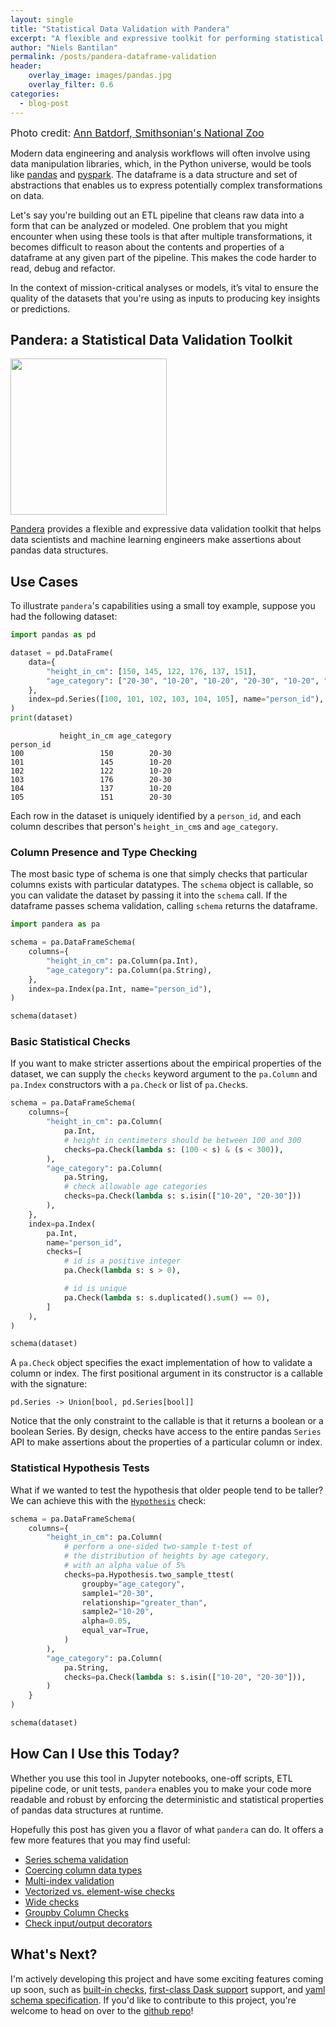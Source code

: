 ```yaml
---
layout: single
title: "Statistical Data Validation with Pandera"
excerpt: "A flexible and expressive toolkit for performing statistical validation checks on pandas data structures."
author: "Niels Bantilan"
permalink: /posts/pandera-dataframe-validation
header:
    overlay_image: images/pandas.jpg
    overlay_filter: 0.6
categories:
  - blog-post
---
```


<span style='font-size: 16px;'>
    Photo credit:
    <a href="https://www.flickr.com/photos/nationalzoo/5371290900/in/photostream/"
       target="_blank">
    Ann Batdorf, Smithsonian's National Zoo</a>
</span>

Modern data engineering and analysis workflows will often involve using data
manipulation libraries, which, in the Python universe, would be tools like
[pandas](https://pandas.pydata.org/) and
[pyspark](https://spark.apache.org/docs/latest/api/python/index.html). The
dataframe is a data structure and set of abstractions that enables us to
express potentially complex transformations on data.

Let's say you're building out an ETL pipeline that cleans raw data into a form
that can be analyzed or modeled. One problem that you might encounter when
using these tools is that after multiple transformations, it becomes difficult
to reason about the contents and properties of a dataframe at any given part of
the pipeline. This makes the code harder to read, debug and refactor.

In the context of mission-critical analyses or models, it’s vital to ensure the
quality of the datasets that you're using as inputs to producing key insights
or predictions.


## Pandera: a Statistical Data Validation Toolkit

<img src="https://pandera.readthedocs.io/en/latest/_images/pandera-logo.svg"
width="250px">

[Pandera](https://pandera.readthedocs.io/en/latest/index.html) provides a
flexible and expressive data validation toolkit that helps data scientists and
machine learning engineers make assertions about pandas data structures.

## Use Cases

To illustrate `pandera`'s capabilities using a small toy example, suppose you
had the following dataset:

```python
import pandas as pd

dataset = pd.DataFrame(
    data={
        "height_in_cm": [150, 145, 122, 176, 137, 151],
        "age_category": ["20-30", "10-20", "10-20", "20-30", "10-20", "20-30"],
    },
    index=pd.Series([100, 101, 102, 103, 104, 105], name="person_id"),
)
print(dataset)
```

```
           height_in_cm age_category
person_id
100                 150        20-30
101                 145        10-20
102                 122        10-20
103                 176        20-30
104                 137        10-20
105                 151        20-30
```

Each row in the dataset is uniquely identified by a `person_id`,
and each column describes that person's `height_in_cm`s and `age_category`.


### Column Presence and Type Checking

The most basic type of schema is one that simply checks that particular columns
exists with particular datatypes. The `schema` object is callable, so you can
validate the dataset by passing it into the `schema` call. If the dataframe
passes schema validation, calling `schema` returns the dataframe.

```python
import pandera as pa

schema = pa.DataFrameSchema(
    columns={
        "height_in_cm": pa.Column(pa.Int),
        "age_category": pa.Column(pa.String),
    },
    index=pa.Index(pa.Int, name="person_id"),
)

schema(dataset)
```

### Basic Statistical Checks

If you want to make stricter assertions about the empirical properties of the
dataset, we can supply the `checks` keyword argument to the `pa.Column` and
`pa.Index` constructors with a `pa.Check` or list of `pa.Check`s.

```python
schema = pa.DataFrameSchema(
    columns={
        "height_in_cm": pa.Column(
            pa.Int,
            # height in centimeters should be between 100 and 300
            checks=pa.Check(lambda s: (100 < s) & (s < 300)),
        ),
        "age_category": pa.Column(
            pa.String,
            # check allowable age categories
            checks=pa.Check(lambda s: s.isin(["10-20", "20-30"]))
        ),
    },
    index=pa.Index(
        pa.Int,
        name="person_id",
        checks=[
            # id is a positive integer
            pa.Check(lambda s: s > 0),

            # id is unique
            pa.Check(lambda s: s.duplicated().sum() == 0),
        ]
    ),
)

schema(dataset)
```

A `pa.Check` object specifies the exact implementation of how to validate a
column or index. The first positional argument in its constructor is a callable
with the signature:

```
pd.Series -> Union[bool, pd.Series[bool]]
```

Notice that the only constraint to the callable is that it returns a boolean or
a boolean Series. By design, checks have access to the entire pandas `Series`
API to make assertions about the properties of a particular column or index.


### Statistical Hypothesis Tests

What if we wanted to test the hypothesis that older people tend to be taller?
We can achieve this with the [`Hypothesis`](https://pandera.readthedocs.io/en/latest/hypothesis.html)
check:

```python
schema = pa.DataFrameSchema(
    columns={
        "height_in_cm": pa.Column(
            # perform a one-sided two-sample t-test of
            # the distribution of heights by age category,
            # with an alpha value of 5%
            checks=pa.Hypothesis.two_sample_ttest(
                groupby="age_category",
                sample1="20-30",
                relationship="greater_than",
                sample2="10-20",
                alpha=0.05,
                equal_var=True,
            )
        ),
        "age_category": pa.Column(
            pa.String,
            checks=pa.Check(lambda s: s.isin(["10-20", "20-30"])),
        )
    }
)

schema(dataset)
```

## How Can I Use this Today?

Whether you use this tool in Jupyter notebooks, one-off scripts, ETL
pipeline code, or unit tests, `pandera` enables you to make your code
more readable and robust by enforcing the deterministic and statistical
properties of pandas data structures at runtime.

Hopefully this post has given you a flavor of what `pandera` can do. It
offers a few more features that you may find useful:

- [Series schema validation](https://pandera.readthedocs.io/en/latest/series_schemas.html)
- [Coercing column data types](https://pandera.readthedocs.io/en/latest/dataframe_schemas.html#coercing-types-on-columns)
- [Multi-index validation](https://pandera.readthedocs.io/en/latest/dataframe_schemas.html#multiindex-validation)
- [Vectorized vs. element-wise checks](https://pandera.readthedocs.io/en/latest/checks.html#vectorized-vs-element-wise-checks)
- [Wide checks](https://pandera.readthedocs.io/en/latest/checks.html#wide-checks)
- [Groupby Column Checks](https://pandera.readthedocs.io/en/latest/checks.html#column-check-groups)
- [Check input/output decorators](https://pandera.readthedocs.io/en/latest/decorators.html)

## What's Next?

I'm actively developing this project and have some exciting features coming
up soon, such as [built-in checks](https://github.com/pandera-dev/pandera/issues/74), [first-class Dask support](https://docs.dask.org/en/latest/dataframe.html)
support, and [yaml schema specification](https://github.com/pandera-dev/pandera/issues/91). If you'd like to contribute to this
project, you're welcome to head on over to the [github repo](https://github.com/pandera-dev/pandera)!
